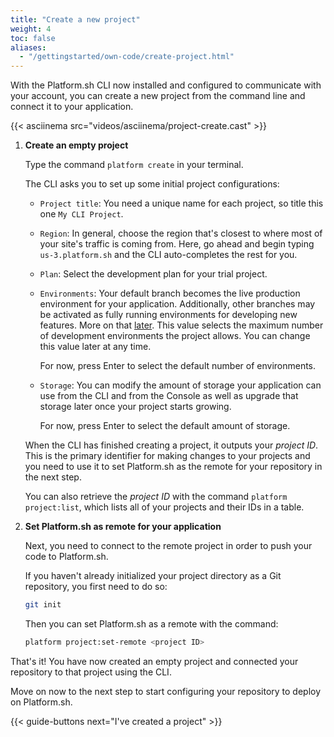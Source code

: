 ```yaml
---
title: "Create a new project"
weight: 4
toc: false
aliases:
  - "/gettingstarted/own-code/create-project.html"
---
```


With the Platform.sh CLI now installed and configured to communicate with your account,
you can create a new project from the command line and connect it to your application.

{{< asciinema src="videos/asciinema/project-create.cast" >}}

1. **Create an empty project**

    Type the command `platform create` in your terminal.

    The CLI asks you to set up some initial project configurations:

    * `Project title`: You need a unique name for each project, so title this one `My CLI Project`.

    * `Region`: In general, choose the region that's closest to where most of your site's traffic is coming from.
      Here, go ahead and begin typing `us-3.platform.sh` and the CLI auto-completes the rest for you.

    * `Plan`: Select the development plan for your trial project.

    * `Environments`: Your default branch becomes the live production environment for your application.
      Additionally, other branches may be activated as fully running environments for developing new features.
      More on that [later](/gettingstarted/developing/dev-environments/_index.md).
      This value selects the maximum number of development environments the project allows.
      You can change this value later at any time.

      For now, press Enter to select the default number of environments.

    * `Storage`: You can modify the amount of storage your application can use from the CLI and from the Console
      as well as upgrade that storage later once your project starts growing.

      For now, press Enter to select the default amount of storage.

    When the CLI has finished creating a project, it outputs your *project ID*.
    This is the primary identifier for making changes to your projects
    and you need to use it to set Platform.sh as the remote for your repository in the next step.

    You can also retrieve the *project ID* with the command `platform project:list`,
    which lists all of your projects and their IDs in a table.

2. **Set Platform.sh as remote for your application**

    Next, you need to connect to the remote project in order to push your code to Platform.sh.

    If you haven't already initialized your project directory as a Git repository, you first need to do so:

    ```bash
    git init
    ```

    Then you can set Platform.sh as a remote with the command:

    ```bash
    platform project:set-remote <project ID>
    ```

That's it! You have now created an empty project and connected your repository to that project using the CLI.

Move on now to the next step to start configuring your repository to deploy on Platform.sh.

{{< guide-buttons next="I've created a project" >}}
